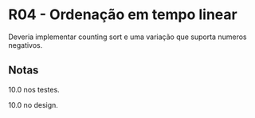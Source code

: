 # R04 - Ordenação em tempo linear

Deveria implementar counting sort e uma variação que suporta numeros negativos.

## Notas
10.0 nos testes.

10.0 no design.